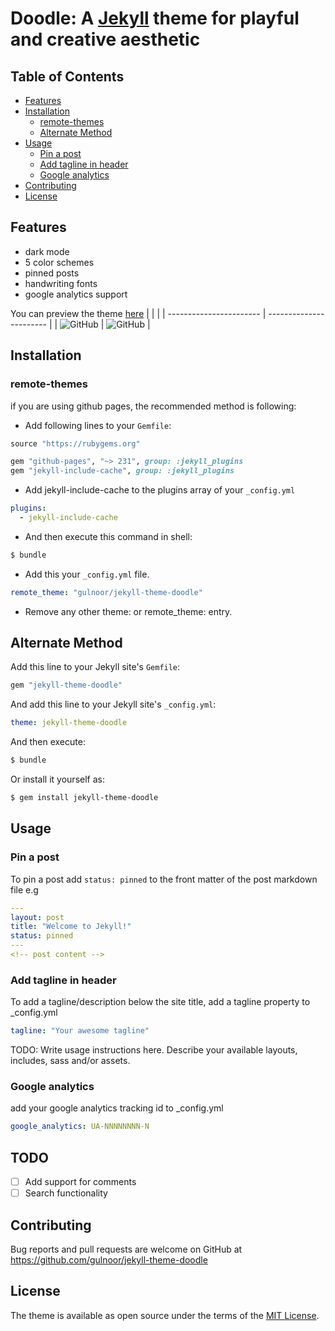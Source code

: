 # Doodle: A [Jekyll](https://jekyllrb.com/) theme for playful and creative aesthetic

## Table of Contents

- [Features](#features)
- [Installation](#installation)
  - [remote-themes](#remote-themes)
  - [Alternate Method](#alternate-method)
- [Usage](#usage)
  - [Pin a post](#pin-a-post)
  - [Add tagline in header](#add-tagline-in-header)
  - [Google analytics](#google-analytics)
- [Contributing](#contributing)
- [License](#license)

## Features

- dark mode
- 5 color schemes
- pinned posts
- handwriting fonts
- google analytics support

You can preview the theme [here](https://gulnoor.github.io)
| | |
| ----------------------- | ----------------------- |
| ![GitHub](/etc/ss1.png) | ![GitHub](/etc/ss2.png) |

## Installation

### remote-themes

if you are using github pages, the recommended method is following:

- Add following lines to your `Gemfile`:

```ruby
source "https://rubygems.org"

gem "github-pages", "~> 231", group: :jekyll_plugins
gem "jekyll-include-cache", group: :jekyll_plugins
```

- Add jekyll-include-cache to the plugins array of your `_config.yml`

```yaml
plugins:
  - jekyll-include-cache
```

- And then execute this command in shell:

```bash
$ bundle
```

- Add this your `_config.yml` file.

```yml
remote_theme: "gulnoor/jekyll-theme-doodle"
```

- Remove any other theme: or remote_theme: entry.

## Alternate Method

Add this line to your Jekyll site's `Gemfile`:

```ruby
gem "jekyll-theme-doodle"
```

And add this line to your Jekyll site's `_config.yml`:

```yaml
theme: jekyll-theme-doodle
```

And then execute:

```bash
$ bundle
```

Or install it yourself as:

```bash
$ gem install jekyll-theme-doodle
```

## Usage

### Pin a post

To pin a post add `status: pinned` to the front matter of the post markdown file e.g

```yaml
---
layout: post
title: "Welcome to Jekyll!"
status: pinned
---
<!-- post content -->
```

### Add tagline in header

To add a tagline/description below the site title, add a tagline property to \_config.yml

```yaml
tagline: "Your awesome tagline"
```

TODO: Write usage instructions here. Describe your available layouts, includes, sass and/or assets.

### Google analytics

add your google analytics tracking id to \_config.yml

```yaml
google_analytics: UA-NNNNNNNN-N
```

## TODO

- [ ] Add support for comments
- [ ] Search functionality

## Contributing

Bug reports and pull requests are welcome on GitHub at https://github.com/gulnoor/jekyll-theme-doodle

## License

The theme is available as open source under the terms of the [MIT License](https://opensource.org/licenses/MIT).

